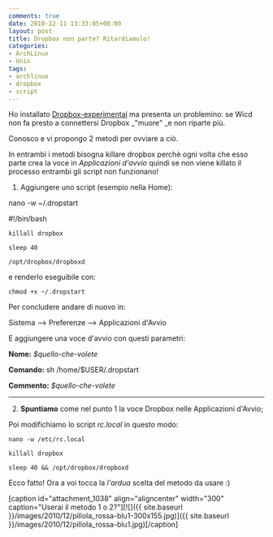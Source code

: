 ```yaml
---
comments: true
date: 2010-12-11 13:33:05+00:00
layout: post
title: Dropbox non parte? Ritardiamolo!
categories:
- ArchLinux
- Unix
tags:
- archlinux
- dropbox
- script
---
```


Ho installato [Dropbox-experimental](https://aur.archlinux.org/packages.php?ID=29432) ma presenta un problemino: se Wicd non fa presto a connettersi Dropbox _"muore" _e non riparte più.

Conosco e vi propongo 2 metodi per ovviare a ciò.
<!-- more -->

In entrambi i metodi bisogna killare dropbox perchè ogni volta che esso parte crea la voce in _Applicazioni d'avvio_ quindi se non viene killato il processo entrambi gli script non funzionano!

1. Aggiungere uno script (esempio nella Home):


nano -w ~/.dropstart




#!/bin/bash




`killall dropbox`




`sleep 40`




`/opt/dropbox/dropboxd`


e renderlo eseguibile con:


`chmod +x ~/.dropstart`


Per concludere andare di nuovo in:


Sistema --> Preferenze --> Applicazioni d'Avvio


E aggiungere una voce d'avvio con questi parametri:


**Nome:** _$quello-che-volete_




**Comando:** sh /home/$USER/.dropstart




**Commento:** _$quello-che-volete_


******************************************************************************

2. **Spuntiamo** come nel punto 1 la voce Dropbox nelle Applicazioni d'Avvio;

Poi modifichiamo lo script _rc.local_ in questo modo:


`nano -w /etc/rc.local`




`killall dropbox`




`sleep 40 && /opt/dropbox/dropboxd`


Ecco fatto! Ora a voi tocca la _l'ardua_ scelta del metodo da usare :)

[caption id="attachment_1038" align="aligncenter" width="300" caption="Userai il metodo 1 o 2?"][![]({{ site.baseurl }}/images/2010/12/pillola_rossa-blu1-300x155.jpg)]({{ site.baseurl }}/images/2010/12/pillola_rossa-blu1.jpg)[/caption]
